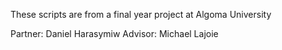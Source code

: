 These scripts are from a final year project at Algoma University 

Partner: Daniel Harasymiw
Advisor: Michael Lajoie